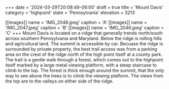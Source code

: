 +++
date = '2024-03-29T20:08:49-06:00'
draft = true
title = 'Mount Davis'
category = 'highpoint'
state = 'Pennsylvania'
elevation = 3213

[[images]]
name = 'IMG_2048.jpeg'
caption = 'A'
[[images]]
name = 'IMG_2047.jpeg'
caption = 'B'
[[images]]
name = 'IMG_2046.jpeg'
caption = 'C'
+++
Mount Davis is located on a ridge that generally trends north/south across southern Pennsylvania and Maryland.  Below the ridge is rolling hills and agricultural land.  The summit is accessible by car.  Becuase the ridge is surrounded by private property, the best trail access was from a parking area on the crest of the ridge north of the high point itself at a county park.  The trail is a gentle walk through a forest, which comes out to the highpoint itself marked by a large metal viewing platform, with a steep staircase to climb to the top.  The forest is thick enough around the summit, that the only way to see above the trees is to climb the viewing platform.  The views from the top are to the valleys on either side of the ridge.
